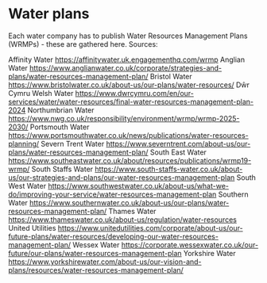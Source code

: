 # Water plans

Each water company has to publish Water Resources Management Plans (WRMPs) - these are gathered here. Sources:

Affinity Water https://affinitywater.uk.engagementhq.com/wrmp
Anglian Water https://www.anglianwater.co.uk/corporate/strategies-and-plans/water-resources-management-plan/
Bristol Water https://www.bristolwater.co.uk/about-us/our-plans/water-resources/
Dŵr Cymru Welsh Water https://www.dwrcymru.com/en/our-services/water/water-resources/final-water-resources-management-plan-2024
Northumbrian Water https://www.nwg.co.uk/responsibility/environment/wrmp/wrmp-2025-2030/ 
Portsmouth Water https://www.portsmouthwater.co.uk/news/publications/water-resources-planning/ 
Severn Trent Water https://www.severntrent.com/about-us/our-plans/water-resources-management-plan/ 
South East Water https://www.southeastwater.co.uk/about/resources/publications/wrmp19-wrmp/
South Staffs Water https://www.south-staffs-water.co.uk/about-us/our-strategies-and-plans/our-water-resources-management-plan
South West Water https://www.southwestwater.co.uk/about-us/what-we-do/improving-your-service/water-resources-management-plan
Southern Water https://www.southernwater.co.uk/about-us/our-plans/water-resources-management-plan/
Thames Water https://www.thameswater.co.uk/about-us/regulation/water-resources
United Utilities https://www.unitedutilities.com/corporate/about-us/our-future-plans/water-resources/developing-our-water-resources-management-plan/
Wessex Water https://corporate.wessexwater.co.uk/our-future/our-plans/water-resources-management-plan
Yorkshire Water https://www.yorkshirewater.com/about-us/our-vision-and-plans/resources/water-resources-management-plan/
